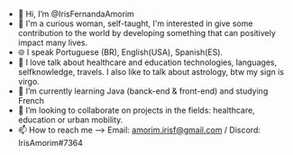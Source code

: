 - 👋 Hi, I’m @IrisFernandaAmorim
- 👀 I'm a curious woman, self-taught, I'm interested in give some contribution to the world by developing something that can positively impact many lives.
- 🌐 I speak Portuguese (BR), English(USA), Spanish(ES).
- 🥰 I love talk about healthcare and education technologies,  languages, selfknowledge, travels. I also like to talk about astrology, btw my sign is virgo. 
- 🌱 I’m currently learning Java (banck-end & front-end) and studying French
- 💞️ I’m looking to collaborate on projects in the fields: healthcare, education or urban mobility.
- 📫 How to reach me --> Email: amorim.irisf@gmail.com / Discord: IrisAmorim#7364

<!---
IrisFernandaAmorim/IrisFernandaAmorim is a ✨ special ✨ repository because its `README.md` (this file) appears on your GitHub profile.
You can click the Preview link to take a look at your changes.
--->
